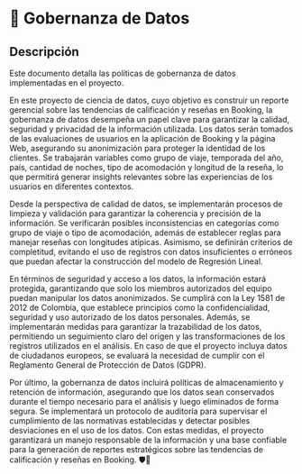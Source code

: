 # 📜 Gobernanza de Datos
## Descripción
Este documento detalla las políticas de gobernanza de datos implementadas en el proyecto.

En este proyecto de ciencia de datos, cuyo objetivo es construir un reporte gerencial sobre las tendencias de calificación y reseñas en Booking, la gobernanza de datos desempeña un papel clave para garantizar la calidad, seguridad y privacidad de la información utilizada. Los datos serán tomados de las evaluaciones de usuarios en la aplicación de Booking y la página Web, asegurando su anonimización para proteger la identidad de los clientes. Se trabajarán variables como grupo de viaje, temporada del año, país, cantidad de noches, tipo de acomodación y longitud de la reseña, lo que permitirá generar insights relevantes sobre las experiencias de los usuarios en diferentes contextos. 

Desde la perspectiva de calidad de datos, se implementarán procesos de limpieza y validación para garantizar la coherencia y precisión de la información. Se verificarán posibles inconsistencias en categorías como grupo de viaje o tipo de acomodación, además de establecer reglas para manejar reseñas con longitudes atípicas. Asimismo, se definirán criterios de completitud, evitando el uso de registros con datos insuficientes o erróneos que puedan afectar la construcción del modelo de Regresión Lineal. 

En términos de seguridad y acceso a los datos, la información estará protegida, garantizando que solo los miembros autorizados del equipo puedan manipular los datos anonimizados. Se cumplirá con la Ley 1581 de 2012 de Colombia, que establece principios como la confidencialidad, seguridad y uso autorizado de los datos personales. Además, se implementarán medidas para garantizar la trazabilidad de los datos, permitiendo un seguimiento claro del origen y las transformaciones de los registros utilizados en el análisis. En caso de que el proyecto incluya datos de ciudadanos europeos, se evaluará la necesidad de cumplir con el Reglamento General de Protección de Datos (GDPR). 

Por último, la gobernanza de datos incluirá políticas de almacenamiento y retención de información, asegurando que los datos sean conservados durante el tiempo necesario para el análisis y luego eliminados de forma segura. Se implementará un protocolo de auditoría para supervisar el cumplimiento de las normativas establecidas y detectar posibles desviaciones en el uso de los datos. Con estas medidas, el proyecto garantizará un manejo responsable de la información y una base confiable para la generación de reportes estratégicos sobre las tendencias de calificación y reseñas en Booking. 🛡️🏨 
